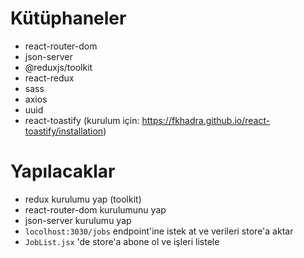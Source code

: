 # Kütüphaneler

- react-router-dom
- json-server
- @reduxjs/toolkit
- react-redux
- sass
- axios
- uuid
- react-toastify (kurulum için: https://fkhadra.github.io/react-toastify/installation)

# Yapılacaklar

- redux kurulumu yap (toolkit)
- react-router-dom kurulumunu yap
- json-server kurulumu yap
- `locolhost:3030/jobs` endpoint'ine istek at ve verileri store'a aktar
- `JobList.jsx` 'de store'a abone ol ve işleri listele
